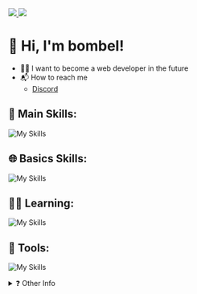 <a href="https://www.github.com/bombelll" target="_blank" rel="noreferrer">
    <img src="https://img.shields.io/github/followers/bombelll?logo=github&style=for-the-badge&color=6366f1&labelColor=555454"/>
    <img src="https://komarev.com/ghpvc/?username=bombelll&style=for-the-badge&color=6366f1" />
</a>

# 👋 Hi, I'm bombel!</h1>

- 👨‍💻 I want to become a web developer in the future
- 📬 How to reach me
  - [Discord](https://discord.com/users/428618348205703179/)


## 🚀 Main Skills: 

![My Skills](https://skillicons.dev/icons?i=html,css,scss,js)

## 🌐 Basics Skills:
![My Skills](https://skillicons.dev/icons?i=react,cpp)

## 👨‍💻 Learning:
![My Skills](https://skillicons.dev/icons?i=react,js,scss)

## 🔧 Tools:
![My Skills](https://skillicons.dev/icons?i=vscode,nodejs,codepen,vercel,vite,pr,ps)

<details>
    <summary>❓ Other Info</summary style="display: flex; align-items:center; justify-content:center; text-align-center;">  
    <img src="https://github-readme-stats.vercel.app/api?username=bombelll&show_icons=true&include_all_commits=true&theme=dark&hide_border=true" />
    <img src="https://github-readme-stats.vercel.app/api/top-langs/?username=bombelll&layout=compact&theme=dark&hide_border=true" /> 
</details>
